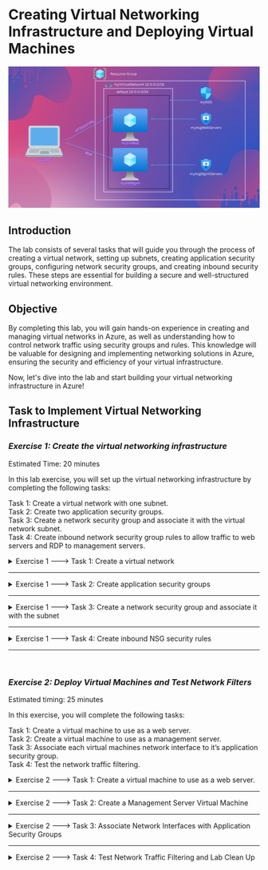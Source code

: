 
# Creating Virtual Networking Infrastructure and Deploying Virtual Machines

![Network and Application Security Groups](https://github.com/0xbythesecond/Virtual-Networking-Deploying-Virtual-Machines/blob/main/Network%20and%20Application%20Security%20Group.png?raw=true)

## Introduction
The lab consists of several tasks that will guide you through the process of creating a virtual network, setting up subnets, creating application security groups, configuring network security groups, and creating inbound security rules. These steps are essential for building a secure and well-structured virtual networking environment.

## Objective
By completing this lab, you will gain hands-on experience in creating and managing virtual networks in Azure, as well as understanding how to control network traffic using security groups and rules. This knowledge will be valuable for designing and implementing networking solutions in Azure, ensuring the security and efficiency of your virtual infrastructure.

Now, let's dive into the lab and start building your virtual networking infrastructure in Azure!

## Task to Implement Virtual Networking Infrastructure

### *Exercise 1: Create the virtual networking infrastructure*

Estimated Time: 20 minutes

In this lab exercise, you will set up the virtual networking infrastructure by completing the following tasks:

Task 1: Create a virtual network with one subnet.<br/>
Task 2: Create two application security groups.<br/>
Task 3: Create a network security group and associate it with the virtual network subnet.<br/>
Task 4: Create inbound network security group rules to allow traffic to web servers and RDP to management servers.<br/>

<details> 
  <summary> Exercise 1 ---> Task 1: Create a virtual network </summary>

Sign in to the Azure portal using an account that has the Owner or Contributor role in the Azure subscription.
  <br />
- In the Azure portal, search for `Virtual networks` and select it from the results. <br />
- Click on `+ Create` on the Virtual networks blade.<br />
- On the Basics tab of the Create virtual network blade, provide the following details: <br />
- Subscription: Select the Azure subscription you are using for this lab.<br />
- Resource group: Click on `Create new` and enter the name `AZ500LAB07`.<br />
- Name: Enter `myVirtualNetwork`. <br />
- Region: Select `South Central US` or a region that would be nearest to you. 
  
<br />
<br />

|Setting	| Value|
| --------| --------|  
|Subscription |	the name of the Azure subscription you are using in this lab|
|Resource group	| click Create new and type the name AZ500LAB07|
|Name |	myVirtualNetwork |
|Region |	South Central US or Preferred Regions That is Nearest to You|
  
<img src="https://github.com/0xbythesecond/Virtual-Networking-Deploying-Virtual-Machines/blob/main/Setting%20Up%20Virtual%20Network.png?raw=true" height="57%" width="59.3%" alt="Basics of Virtual Network"/>

Switch to the IP addresses tab, set the IPv4 address space to `10.0.0.0/16`, and set the Subnet address range to `10.0.0.0/24`
Click on `Review + create` and then click `Create` to create the virtual network.
  
| Setting |	Value |
| -------------  | ---------- |  
|Subnet name |	default |
|Subnet address range	| 10.0.0.0/24 |
  
<img src="https://github.com/0xbythesecond/Virtual-Networking-Deploying-Virtual-Machines/blob/main/Review%20Creation%20of%20Virtual%20Network.png?raw=true" height="50%" width="50%" alt="Review Creation of Virtual Network"/>

  </details>
<hr>
  
  <details>
  <summary> Exercise 1 ---> Task 2: Create application security groups </summary>

In the Azure portal, search for `Application security groups` and select it from the results.
  <br />
- Click on `+ Create` on the Application security groups blade.<br />
- On the Basics tab of the Create an application security group blade, provide the following details:<br />
- Resource group: Select `AZ500LAB07` or your preferred Resource Group Name that would be that lab.<br />
- Name: Enter `myAsgWebServers` (this group will be for web servers).<br />
- Click on `Review + create` and then click `Create`.
- Repeat steps 2-4 to create another application security group with the following details:<br />
- Resource group: Select `AZ500LAB07`.<br />
- Name: Enter `myAsgMgmtServers` (this group will be for management servers).<br />
  
| Setting |	Value|
|----------- | ----------- |  
|Resource group |	AZ500LAB07|
|Name |	myAsgWebServers | 
| Region |	South Central US|
  
  >**Note**: This group will be for the web servers.

<img src="https://github.com/0xbythesecond/Virtual-Networking-Deploying-Virtual-Machines/blob/main/Create%20ASG%20WebServers.png?raw=true" height="60%" width="60%" alt="websever asg"/>  
  
|Setting |	Value|
|----------- | ------------ |  
|Resource group |	AZ500LAB07|
|Name	| myAsgMgmtServers|
|Region |	South Central US|
  >**Note**: This group will be for the management servers.  
  
<img src="https://github.com/0xbythesecond/Virtual-Networking-Deploying-Virtual-Machines/blob/main/Create%20ASG%20MgmtServers.png?raw=true" height="60%" width="60%" alt="mgmtserver asg"/>
  
</details>
<hr>
<details> 
  <summary> Exercise 1 ---> Task 3: Create a network security group and associate it with the subnet</summary>

In the Azure portal, search for `Network security groups` and select it from the results.
  <br />
- Click on `+ Create` on the Network security groups blade.<br />
- On the Basics tab of the Create network security group blade, provide the following details:<br />
- Subscription: Select the Azure subscription you are using for this lab.<br />
- Resource group: Select `AZ500LAB07`.<br />
- Name: Enter `myNsg`.<br />
- Region: Select `East US`.<br />
- Click on "Review + create" and then click `Create`.<br />
  
| Setting |	Value|
| ----------- | ----------- |  
|Subscription |	the name of the Azure subscription you are using in this lab|
|Resource group	| AZ500LAB07|
|Name	| myNsg|
| Region |	South Central US|
 
<img src="https://github.com/0xbythesecond/Virtual-Networking-Deploying-Virtual-Machines/blob/main/Create%20NSG.png?raw=true" height="60%" width="60%" alt="Create NSG"/>  
  
- Navigate back to the Network security groups blade and select the `myNsg` entry.<br />
- On the myNsg blade, in the Settings section, click `Subnets` and then click `+ Associate`.<br />
- On the Associate subnet blade, provide the following details:<br />
- Virtual network: Select `myVirtualNetwork`.<br />
- Subnet: Select `default`.<br />
- Click `OK` to associate the network security group with the subnet.<br />
 
<img src="https://github.com/0xbythesecond/Virtual-Networking-Deploying-Virtual-Machines/blob/main/Associate%20NSG%20Subnet.png?raw=true" height="90%" width="90%" alt="Associate Subnet"/>  
  
| Setting |	Value |
| ----------- | -------- |  
|Virtual network	| myVirtualNetwork|
| Subnet |	default|

  </details>
<hr>
<details>
  <summary> Exercise 1 ---> Task 4: Create inbound NSG security rules </summary>

- On the myNsg blade, in the Settings section, click `Inbound security rules`. <br />
- Review the default inbound security rules and then click `+ Add` to add a new rule. <br />
  
<img src="https://github.com/0xbythesecond/Virtual-Networking-Deploying-Virtual-Machines/blob/main/Add%20Inbound%20Security%20Rules.png?raw=true" height="60%"  width="60%" alt="Select to Add an inbound security rule"/>
  
- On the Add inbound security rule. <br />
- On the Add inbound security rule blade, specify the following settings to allow TCP ports 80 and 443 to the myAsgWebServers application security group (leave all other values with their default values):

| Setting |	Value |
|---------| --------|
|Destination |	in the drop-down list, select Application security group and then click `myAsgWebServers`|
|Destination| port ranges	80,443|
|Protocol |	TCP |
| Priority |	100 (lower the number, the higher the priority) |
|Name |	Allow-Web-All|
 
<img src="https://github.com/0xbythesecond/Virtual-Networking-Deploying-Virtual-Machines/blob/main/Enter%20Values%20for%20NSG%20Inbound%20Security%20Rules.png?raw=true" height="50%" width="60%" alt="Inbound Security Rule Settings myVMWeb"/>  
<br />
  
Add inbound security rule:
- Navigate to the "myNsg" blade. <br />
- In the Settings section, click "Inbound security rules" and then click "+ Add."<br />
- On the "Add inbound security rule" blade, provide the following settings:<br />
- Destination: Select "Application security group" and choose "myAsgMgmtServers."<br />
- Destination port ranges: Enter "3389."<br />
- Protocol: Select "TCP."<br />
- Priority: Set it to "110."<br />
- Name: Enter "Allow-RDP-All."<br />
- Click "Add" to create the new inbound rule.<br />
- Result: You have added an inbound security rule to allow RDP (TCP port 3389) traffic to the "myAsgMgmtServers" application security group.
 

|Setting	| Value|
|---------- | ----------- |  
| Destination |	in the drop-down list, select Application security group and then click `myAsgMgmtServers`|
|Destination port ranges |	3389|
|Protocol	| TCP |
| Priority |	110 |
| Name |	Allow-RDP-All|

<img src="https://github.com/0xbythesecond/Virtual-Networking-Deploying-Virtual-Machines/blob/main/Enter%20Values%20for%20NSG%20Inbound%20Security%20Rules%20(asg%20mgmt).png?raw=true" height="50%" width="60%" alt="Inbound Security Rules Settings myVMMgmt"/>
  
  >**Note**: Result: You have deployed a virtual network, network security with inbound security rules, and two application security groups.
  
</details>
<hr>
<br />

### *Exercise 2: Deploy Virtual Machines and Test Network Filters*

Estimated timing: 25 minutes

In this exercise, you will complete the following tasks:

Task 1: Create a virtual machine to use as a web server.<br />
Task 2: Create a virtual machine to use as a management server.<br />
Task 3: Associate each virtual machines network interface to it’s application security group.<br />
Task 4: Test the network traffic filtering.<br />

<details> 
  <summary> Exercise 2 ---> Task 1: Create a virtual machine to use as a web server.</summary>
<br />
Navigate to the Azure portal and search for `Virtual machines.`
- Click `+ Create` and select `+ Azure virtual machine` from the dropdown list.
  <br />
  
  <img src="https://github.com/0xbythesecond/Virtual-Networking-Deploying-Virtual-Machines/blob/main/Create%20Virtual%20Machine.png?raw=true" height="30%" width="30%" alt="Create Virtual Machine Initial Step"/>
  
- On the Basics tab of the "Create a virtual machine" blade, provide the following settings:<br />
- Subscription: Select the Azure subscription for this lab.<br />
- Resource group: Choose `AZ500LAB07`<br />
- Virtual machine name: Enter `myVmWeb`<br />
- Region: Select `(US)South Central US or the nearest region to you`<br />
- Image: Choose `Windows Server 2022 Datacenter: Azure Edition - x64 Gen2`<br />
- Size: Select `Standard D2s v3`<br />
- Username: Enter `Student`<br />
- Password: Use your personal password.<br />
- Confirm password: Retype your password.<br />
- Public inbound ports: Set it to 'None'<br />
- Would you like to use an existing Windows Server License: 'Leave selection unchecked`<br />

![Placeholder image](https://t3.ftcdn.net/jpg/02/48/42/64/360_F_248426448_NVKLywWqArG2ADUxDq6QprtIzsF82dMF.jpg)

- Click "Next: Disks" and set the OS disk type to `Standard HDD`<br />
  
  ![Placeholder image](https://t3.ftcdn.net/jpg/02/48/42/64/360_F_248426448_NVKLywWqArG2ADUxDq6QprtIzsF82dMF.jpg) 
 
- Click "Next: Networking" and select the previously created network `myVirtualNetwork`<br />
- Under "NIC network security group," choose `None`<br />
  
![Placeholder image](https://t3.ftcdn.net/jpg/02/48/42/64/360_F_248426448_NVKLywWqArG2ADUxDq6QprtIzsF82dMF.jpg)

  
- Click "Next: Management" and then "Next: Monitoring."<br />
- On the "Monitoring" tab, verify that "Boot diagnostics" is enabled with a managed storage account.<br />
  
| Setting |	Value|
|------------------ | ---------------- |  
| Boot diagnostics |	Enabled with managed storage account (recommended) |
  
- Click "Review + create" and ensure successful validation.<br />
- Click "Create" to deploy the virtual machine.<br />

|Setting |	Value |
| ------------ | ----------- |  
|Subscription |	the name of the Azure subscription you will be using in this lab |
|Resource group |	AZ500LAB07|
|Virtual machine name	| myVmWeb |
|Region	|(US) South Central US|
|Image |	Windows Server 2022 Datacenter: Azure Edition- x64 Gen2|
|Size |	Standard D2s v3 |
|Username |	Student|
|Password |	Please use your personal password created|
|Confirm password |	Retype your password|
|Public inbound ports |	None|
|Would you like to use an existing Windows Server License |	No  |
  
</details>
<hr>
<details> 
  <summary> Exercise 2 ---> Task 2: Create a Management Server Virtual Machine</summary>
<br />
Navigate to the Azure portal and go to the Virtual machines blade.<br />
  
  >**Note**: The following will be the same as the previous Virtual Machine except for the Management Server, so no pictured image. 
  
- Click `+ Create` and select `+ Azure virtual machine` from the dropdown list.<br />
- On the Basics tab of the "Create a virtual machine" blade, provide the following settings:<br />
- Subscription: Select the Azure subscription for this lab.<br />
- Resource group: Choose `AZ500LAB07.`<br />
- Virtual machine name: Enter `myVMMgmt.`<br />
- Region: Select `South Central US`<br />
- Image: Choose `Windows Server 2022 Datacenter: Azure Edition - x64 Gen2.`<br />
- Size: Select `Standard D2s v3.`<br />
- Username: Enter `Student.`<br />
- Password: Use your personal password.<br />
- Public inbound ports: Set it to `None.`<br />
- Already have a Windows Server license: Select `No.`<br />
  
| Setting |	Value |
| ---------- | ----------- |  
| Subscription |	the name of the Azure subscription you will be using in this lab |
| Resource group |	AZ500LAB07|
| Virtual machine name |	myVMMgmt |
| Region |	South Central US or preferred region that is nearest to you|
| Image	| Windows Server 2022 Datacenter: Azure Edition - x64 Gen2 |
| Size |	Standard D2s v3|
| Username |	Student|
| Password |	Please use your personal password that you create|
| Public inbound ports |	None|
| Already have a Windows Server license |	No|
  
  >**Note**: For public inbound ports, we will rely on the precreated NSG.

- Click `Next: Disks` and set the OS disk type to `Standard HDD`<br />
- Click `Next: Networking` and select the previously created network `myVirtualNetwork`<br />
- Under "NIC network security group," choose `None.`<br />
- Click "Next: Management" and then `Next: Monitoring.`<br />
- On the "Monitoring" tab, verify that `Boot diagnostics` is enabled with a managed storage account.<br />
- Click `Review + create` and ensure successful validation.<br />
- Click `Create` to deploy the virtual machine.
  
  >**Note**: Wait for both virtual machines to be provisioned before continuing.
  
  </details>
<hr>

<details>
  <summary> Exercise 2 ---> Task 3: Associate Network Interfaces with Application Security Groups</summary> 
<br />
Go to the Virtual machines blade in the Azure portal and verify that both virtual machines are listed with the "Running" status.<br />
  
- Click the entry for the "myVMWeb" virtual machine.<br />
- On the "myVMWeb" blade, click "Networking" in the Settings section.<br />
- On the "myVMWeb | Networking" blade, click the "Application security groups" tab.<br />
- Click "Configure the application security groups" and select "myAsgWebServers" from the Application security group drop-down list.<br />
- Click "Save."<br />
  
![Placeholder image](https://t3.ftcdn.net/jpg/02/48/42/64/360_F_248426448_NVKLywWqArG2ADUxDq6QprtIzsF82dMF.jpg)
  
- Navigate back to the Virtual machines blade and click the entry for the "myVMMgmt" virtual machine.<br />
- On the "myVMMgmt" blade, click "Networking" in the Settings section.<br />
- On the "myVMMgmt | Networking" blade, click the "Application security groups" tab.<br />
- Click "Configure the application security groups" and select "myAsgMgmtServers" from the Application security group drop-down list.<br />
- Click "Save."
  </details>
  <hr>
  
<details>
  <summary> Exercise 2 ---> Task 4: Test Network Traffic Filtering and Lab Clean Up</summary>
<br />
Go to the "myVMMgmt" virtual machine blade in the Azure portal.<br />
  
- Click "Connect" and select "RDP" from the drop-down menu.<br />
- Download the RDP file and use it to connect to the "myVMMgmt" Azure VM via Remote Desktop using the provided credentials.<br />
- In the Azure portal, navigate to the "myVMWeb" virtual machine blade.<br />
- On the "myVMWeb" blade, in the Operations section, click "Run command" and then select "RunPowerShellScript."<br />
- Run the following command in the Run Command Script pane to install the Web server role on "myVMWeb":
  
```powershell
Install-WindowsFeature -name Web-Server -IncludeManagementTools
```  
  >**Note**: Wait for the installation to complete.
  
- In the Azure portal, navigate back to the "myVMWeb" blade. <br />
- Identify the Public IP address of the "myVmWeb" Azure VM.<br />
- Open another browser tab and navigate to the identified IP address.<br />
- Verify that the default IIS web page is displayed, indicating that port 80 is allowed inbound from the internet based on the "myAsgWebServers" application security group.<br />
  
  >**Note**:Result: You have successfully validated the network security group (NSG) and application security group (ASG) configuration, and the network traffic is being correctly managed.

Lab Cleanup:
To avoid incurring unexpected costs, it is essential to remove any unused Azure resources.

Open the Cloud Shell by clicking the first icon in the top right of the Azure Portal.<br />
If prompted, select PowerShell and Create storage.<br />
In the PowerShell session within the Cloud Shell pane, run the following command to remove the resource group you created in this lab:<br />

```powershell
 Remove-AzResourceGroup -Name "AZ500LAB07" -Force -AsJob
```
  
Close the Cloud Shell pane.
  
  </details>
